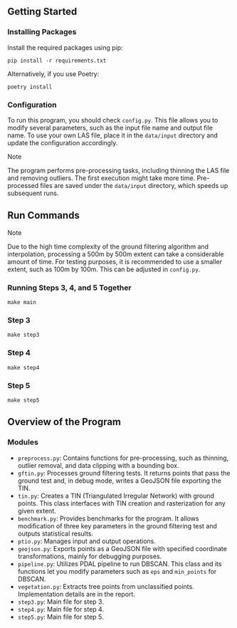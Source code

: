 
## Getting Started

### Installing Packages

Install the required packages using pip:

```
pip install -r requirements.txt
```

Alternatively, if you use Poetry:

```
poetry install
```

### Configuration

To run this program, you should check `config.py`. This file allows you to modify several parameters, such as the input file name and output file name. To use your own LAS file, place it in the `data/input` directory and update the configuration accordingly.

> [!NOTE]
> The program performs pre-processing tasks, including thinning the LAS file and removing outliers. The first execution might take more time. Pre-processed files are saved under the `data/input` directory, which speeds up subsequent runs.

## Run Commands

> [!NOTE]
> Due to the high time complexity of the ground filtering algorithm and interpolation, processing a 500m by 500m extent can take a considerable amount of time. For testing purposes, it is recommended to use a smaller extent, such as 100m by 100m. This can be adjusted in `config.py`.

### Running Steps 3, 4, and 5 Together

```
make main
```

### Step 3

```
make step3
```

### Step 4

```
make step4
```

### Step 5

```
make step5
```

## Overview of the Program

### Modules

- `preprocess.py`: Contains functions for pre-processing, such as thinning, outlier removal, and data clipping with a bounding box.
- `gftin.py`: Processes ground filtering tests. It returns points that pass the ground test and, in debug mode, writes a GeoJSON file exporting the TIN.
- `tin.py`: Creates a TIN (Triangulated Irregular Network) with ground points. This class interfaces with TIN creation and rasterization for any given extent.
- `benchmark.py`: Provides benchmarks for the program. It allows modification of three key parameters in the ground filtering test and outputs statistical results.
- `ptio.py`: Manages input and output operations.
- `geojson.py`: Exports points as a GeoJSON file with specified coordinate transformations, mainly for debugging purposes.
- `pipeline.py`: Utilizes PDAL pipeline to run DBSCAN. This class and its functions let you modify parameters such as `eps` and `min_points` for DBSCAN.
- `vegetation.py`: Extracts tree points from unclassified points. Implementation details are in the report.
- `step3.py`: Main file for step 3.
- `step4.py`: Main file for step 4.
- `step5.py`: Main file for step 5.

